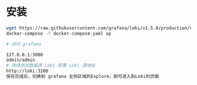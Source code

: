 <!--
Author: cnak47
Date: 2020-07-20 17:49:26
LastEditors: cnak47
LastEditTime: 2020-07-20 17:49:27
Description: 
-->

# 安装

```bash
wget https://raw.githubusercontent.com/grafana/loki/v1.5.0/production/docker-compose.yaml -O docker-compose.yaml
docker-compose -f docker-compose.yaml up

# 访问 grafana

127.0.0.1:3000
admin/admin
# 选择添加数据源 Loki 配置 Loki 源地址
http://loki:3100
保存完成后，切换到 grafana 左侧区域的Explore，即可进入到Loki的页面

```
